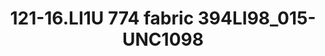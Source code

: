 ---
title: 121-16.LI1U 774 fabric 394LI98_015-UNC1098
image: 121-16.LI1U 774 fabric 394LI98_015-UNC1098.jpg
brand: sposo
layout: vestito
---